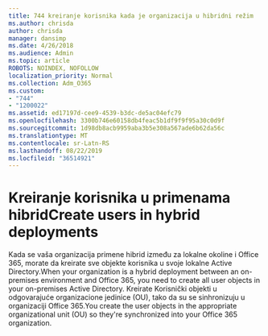 ```yaml
---
title: 744 kreiranje korisnika kada je organizacija u hibridni režim
ms.author: chrisda
author: chrisda
manager: dansimp
ms.date: 4/26/2018
ms.audience: Admin
ms.topic: article
ROBOTS: NOINDEX, NOFOLLOW
localization_priority: Normal
ms.collection: Adm_O365
ms.custom:
- "744"
- "1200022"
ms.assetid: ed17197d-cee9-4539-b3dc-de5ac04efc79
ms.openlocfilehash: 3300b746e60158db4feac5b1df9f9f95a30c0d9f
ms.sourcegitcommit: 1d98db8acb9959aba3b5e308a567ade6b62da56c
ms.translationtype: MT
ms.contentlocale: sr-Latn-RS
ms.lasthandoff: 08/22/2019
ms.locfileid: "36514921"
---
```

# <a name="create-users-in-hybrid-deployments"></a><span data-ttu-id="f3607-102">Kreiranje korisnika u primenama hibrid</span><span class="sxs-lookup"><span data-stu-id="f3607-102">Create users in hybrid deployments</span></span>

<span data-ttu-id="f3607-103">Kada se vaša organizacija primene hibrid između za lokalne okoline i Office 365, morate da kreirate sve objekte korisnika u svoje lokalne Active Directory.</span><span class="sxs-lookup"><span data-stu-id="f3607-103">When your organization is a hybrid deployment between an on-premises environment and Office 365, you need to create all user objects in your on-premises Active Directory.</span></span> <span data-ttu-id="f3607-104">Kreirate Korisnički objekti u odgovarajuće organizacione jedinice (OU), tako da su se sinhronizuju u organizaciji Office 365.</span><span class="sxs-lookup"><span data-stu-id="f3607-104">You create the user objects in the appropriate organizational unit (OU) so they're synchronized into your Office 365 organization.</span></span>
